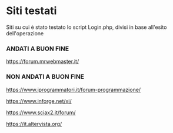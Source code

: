 <h1>Siti testati</h1>

Siti su cui è stato testato lo script Login.php, divisi in base all'esito dell'operazione

<h3>ANDATI A BUON FINE</h3>

https://forum.mrwebmaster.it/

<h3>NON ANDATI A BUON FINE</h3>

https://www.iprogrammatori.it/forum-programmazione/

https://www.inforge.net/xi/

https://www.sciax2.it/forum/

https://it.altervista.org/
